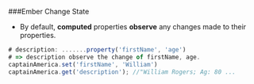 ###Ember Change State

- By default, **computed** properties **observe** any changes made to their properties.

```javascript
# description: .......property('firstName', 'age')
# => description observe the change of firstName, age.
captainAmerica.set('firstName', 'William')
captainAmerica.get('description'); //"William Rogers; Ag: 80 ...
```


```



